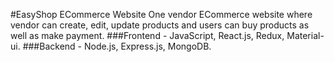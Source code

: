 #EasyShop ECommerce Website
One vendor ECommerce website where vendor can create, edit, update products and users can buy products as well as make payment. 
###Frontend - JavaScript, React.js, Redux, Material-ui. 
###Backend - Node.js, Express.js, MongoDB.
